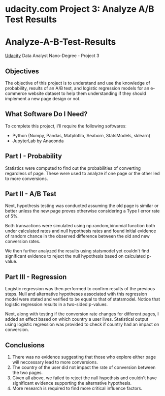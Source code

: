 # udacity.com Project 3: Analyze A/B Test Results




# Analyze-A-B-Test-Results
[Udacity](https://www.udacity.com/course/data-analyst-nanodegree--nd002) Data Analyst Nano-Degree - Project 3

## Objectives
The objective of this project is to understand and use the knowledge of probability, results of an A/B test, and logistic regression models for an e-commerce website dataset to help them understanding if they should implement a new page design or not.

## What Software Do I Need?

To complete this project, i'll require the following softwares:

- Python (Numpy, Pandas, Matplotlib, Seaborn, StatsModels, sklearn)
- JupyterLab by Anaconda

## Part I - Probability 

Statistics were computed to find out the probabilities of converting regardless of page. These were used to analyze if one page or the other led to more conversions.

## Part II - A/B Test 

Next, hypothesis testing was conducted assuming the old page is similar or better unless the new page proves otherwise considering a Type I error rate of 5%. 

Both transactions were simulated using np.random,binomial function both under calculated rates and null hypothesis rates and found initial evidence of random chance in the observed difference between the old and new conversion rates.

We then further analyzed the results using statsmodel yet couldn't find significant evidence to reject the null hypothesis based on calculated p-value.

## Part III - Regression

Logistic regression was then performed to confirm results of the previous steps.  Null and alternative hypotheses associated with this regression model were stated and verified to be equal to that of statsmodel. Notice that logistic regression results in a two-sided p-values. 

Next, along with testing if the conversion rate changes for different pages, I added an effect based on which country a user lives. Statistical output using logistic regression was provided to check if country had an impact on conversion.


## Conclusions 

1) There was no evidence suggesting that those who explore either page will neccessary lead to more conversions.<br>
2) The country of the user did not impact the rate of conversion between the two pages.<br>
3) Given all above, we failed to reject the null hypothsis and couldn't have significant evidence supporting the alternative hypothesis.<br>
4) More research is required to find more critical influence factors.<br>
